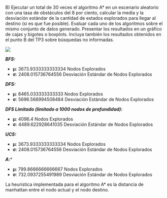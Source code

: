 B) Ejecutar un total de 30 veces el algoritmo A* en un escenario aleatorio
con una tasa de obstáculos del 8 por ciento, calcular la media y la
desviación estándar de la cantidad de estados explorados para llegar al
destino (si es que fue posible). Evaluar cada uno de los algoritmos sobre el
mismo conjunto de datos generado. Presentar los resultados en un gráfico
de cajas y bigotes o boxplots. Incluya también los resultados obtenidos en
el punto B del TP3 sobre búsquedas no informadas.

![](C:\Users\Facu\PycharmProjects\ia-uncuyo-2023\tp4-busquedas-informadas\result_boxplot.png)

***BFS:***

- **μ**: 3673.9333333333334 Nodos Explorados
- **σ**: 2408.015736764556 Desviación Estándar de Nodos Explorados

***DFS:***

- **μ**: 8465.033333333333 Nodos Explorados
- **σ**: 5696.568994508484 Desviación Estándar de Nodos Explorados

***DFS Limitado (limitado a 1000 nodos de profundidad):***

- **μ**: 4096.4 Nodos Explorados
- **σ**: 4489.622928641035 Desviación Estándar de Nodos Explorados

***UCS:***

- **μ**: 3673.9333333333334 Nodos Explorados
- **σ**: 2408.015736764556 Desviación Estándar de Nodos Explorados

***A*:***

- **μ**: 799.8666666666667 Nodos Explorados
- **σ**: 732.0937255491989 Desviación Estándar de Nodos Explorados

La heuristica implementada para el algoritmo A* es la distancia de manhattan entre el nodo actual y el nodo destino.